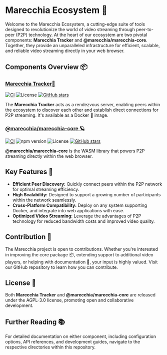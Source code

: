 # Marecchia Ecosystem 🌌

Welcome to the Marecchia Ecosystem, a cutting-edge suite of tools designed to revolutionize the world of video streaming through peer-to-peer (P2P) technology. At the heart of our ecosystem are two pivotal components: **Marecchia Tracker** and **@marecchia/marecchia-core**. Together, they provide an unparalleled infrastructure for efficient, scalable, and reliable video streaming directly in your web browser.

## Components Overview 📦

### [Marecchia Tracker📍](https://github.com/ferrohd/marecchia/tree/master/crates/marecchia-tracker)

[![CI](https://github.com/ferrohd/marecchia/actions/workflows/ci.yml/badge.svg)](https://github.com/ferrohd/marecchia/actions/workflows/ci.yml)
![License](https://img.shields.io/badge/license-AGPL--3.0-blue)
[![GitHub stars](https://img.shields.io/github/stars/ferrohd/marecchia?style=social)](https://github.com/ferrohd/marecchia)

The **Marecchia Tracker** acts as a rendezvous server, enabling peers within the ecosystem to discover each other and establish direct connections for P2P streaming. It's available as a Docker 🐳 image.

### [@marecchia/marecchia-core 🪐](https://github.com/ferrohd/marecchia/tree/master/crates/marecchia-core)

[![CI](https://github.com/ferrohd/marecchia/actions/workflows/ci.yml/badge.svg)](https://github.com/ferrohd/marecchia/actions/workflows/ci.yml)
![npm version](https://img.shields.io/npm/v/@marecchia/marecchia-core.svg)
![License](https://img.shields.io/badge/license-AGPL--3.0-blue)
[![GitHub stars](https://img.shields.io/github/stars/ferrohd/marecchia?style=social)](https://github.com/ferrohd/marecchia)

**@marecchia/marecchia-core** is the WASM library that powers P2P streaming directly within the web browser.

## Key Features 🌟

- **Efficient Peer Discovery:** Quickly connect peers within the P2P network for optimal streaming efficiency.
- **High Scalability:** Designed to support a growing number of participants within the network seamlessly.
- **Cross-Platform Compatibility:** Deploy on any system supporting Docker, and integrate into web applications with ease.
- **Optimized Video Streaming:** Leverage the advantages of P2P technology for reduced bandwidth costs and improved video quality.

## Contribution 🤝

The Marecchia project is open to contributions. Whether you're interested in improving the core package 📦, extending support to additional video players, or helping with documentation 📝, your input is highly valued. Visit our GitHub repository to learn how you can contribute.

## License 📄

Both **Marecchia Tracker** and **@marecchia/marecchia-core** are released under the AGPL-3.0 license, promoting open and collaborative development.

## Further Reading 📚

For detailed documentation on either component, including configuration options, API references, and development guides, navigate to the respective directories within this repository.
